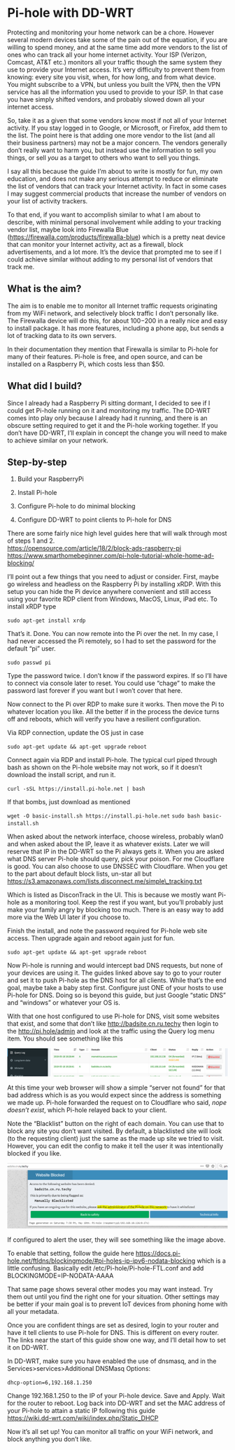 # Pi-hole with DD-WRT

Protecting and monitoring your home network can be a chore. However
several modern devices take some of the pain out of the equation, if you
are willing to spend money, and at the same time add more vendors to the
list of ones who can track all your home internet activity. Your ISP
(Verizon, Comcast, AT\&T etc.) monitors all your traffic though the same
system they use to provide your Internet access. It’s very difficulty to
prevent them from knowing: every site you visit, when, for how long, and
from what device. You might subscribe to a VPN, but unless you built the
VPN, then the VPN service has all the information you used to provide to
your ISP. In that case you have simply shifted vendors, and probably
slowed down all your internet access.

So, take it as a given that some vendors know most if not all of your
Internet activity. If you stay logged in to Google, or Microsoft, or
Firefox, add them to the list. The point here is that adding one more
vendor to the list (and all their business partners) may not be a major
concern. The vendors generally don’t really want to harm you, but
instead use the information to sell you things, or sell *you* as a
target to others who want to sell you things.

I say all this because the guide I’m about to write is mostly for fun,
my own education, and does not make any serious attempt to reduce or
eliminate the list of vendors that can track your Internet activity. In
fact in some cases I may suggest commercial products that increase the
number of vendors on your list of activity trackers.

To that end, if you want to accomplish similar to what I am about to
describe, with minimal personal involvement while adding to your
tracking vendor list, maybe look into Firewalla Blue
(<https://firewalla.com/products/firewalla-blue>) which is a pretty neat
device that can monitor your Internet activity, act as a firewall, block
advertisements, and a lot more. It’s the device that prompted me to see
if I could achieve similar without adding to my personal list of vendors
that track me.

## What is the aim?

The aim is to enable me to monitor all Internet traffic requests
originating from my WiFi network, and selectively block traffic I don’t
personally like. The Firewalla device will do this, for about $100-$200
in a really nice and easy to install package. It has more features,
including a phone app, but sends a lot of tracking data to its own
servers.

In their documentation they mention that Firewalla is similar to Pi-hole
for many of their features. Pi-hole is free, and open source, and can be
installed on a Raspberry Pi, which costs less than $50.

## What did I build?

Since I already had a Raspberry Pi sitting dormant, I decided to see if
I could get Pi-hole running on it and monitoring my traffic. The DD-WRT
comes into play only because I already had it running, and there is an
obscure setting required to get it and the Pi-hole working together. If
you don’t have DD-WRT, I’ll explain in concept the change you will need
to make to achieve similar on your network.

## Step-by-step

1.  Build your RaspberryPi

2.  Install Pi-hole

3.  Configure Pi-hole to do minimal blocking

4.  Configure DD-WRT to point clients to Pi-hole for DNS

There are some fairly nice high level guides here that will walk through
most of steps 1 and 2.  
<https://opensource.com/article/18/2/block-ads-raspberry-pi>  
<https://www.smarthomebeginner.com/pi-hole-tutorial-whole-home-ad-blocking/>  

I’ll point out a few things that you need to adjust or consider. First,
maybe go wireless and headless on the Raspberry Pi by installing xRDP.
With this setup you can hide the Pi device anywhere convenient and still
access using your favorite RDP client from Windows, MacOS, Linux, iPad
etc. To install xRDP type

`sudo apt-get install xrdp`

That’s it. Done. You can now remote into the Pi over the net. In my
case, I had never accessed the Pi remotely, so I had to set the password
for the default “pi” user.

`sudo passwd pi`

Type the password twice. I don’t know if the password expires. If so
I’ll have to connect via console later to reset. You could use “chage”
to make the password last forever if you want but I won’t cover that
here.

Now connect to the Pi over RDP to make sure it works. Then move the Pi
to whatever location you like. All the better if in the process the
device turns off and reboots, which will verify you have a resilient
configuration.

Via RDP connection, update the OS just in case

`sudo apt-get update && apt-get upgrade`
`reboot`

Connect again via RDP and install Pi-hole. The typical curl piped
through bash as shown on the Pi-hole website may not work, so if it
doesn’t download the install script, and run it.

`curl -sSL https://install.pi-hole.net | bash`

If that bombs, just download as mentioned

`wget -O basic-install.sh https://install.pi-hole.net`
`sudo bash basic-install.sh`

When asked about the network interface, choose wireless, probably wlan0
and when asked about the IP, leave it as whatever exists. Later we will
reserve that IP in the DD-WRT so the Pi always gets it. When you are
asked what DNS server Pi-hole should query, pick your poison. For me
Cloudflare is good. You can also choose to use DNSSEC with Cloudflare.
When you get to the part about default block lists, un-star all but
https://s3.amazonaws.com/lists.disconnect.me/simple\_tracking.txt

Which is listed as DisconTrack in the UI. This is because we mostly want
Pi-hole as a monitoring tool. Keep the rest if you want, but you’ll
probably just make your family angry by blocking too much. There is an
easy way to add more via the Web UI later if you choose to.

Finish the install, and note the password required for Pi-hole web site
access. Then upgrade again and reboot again just for fun.

`sudo apt-get update && apt-get upgrade`
`reboot`

Now Pi-hole is running and <span class="underline">would</span>
intercept bad DNS requests, but none of your devices are using it. The
guides linked above say to go to your router and set it to push Pi-hole
as the DNS host for all clients. While that’s the end goal, maybe take a
baby step first. Configure just ONE of your hosts to use Pi-hole for
DNS. Doing so is beyond this guide, but just Google “static DNS” and
“windows” or whatever your OS is.

With that one host configured to use Pi-hole for DNS, visit some
websites that exist, and some that don’t like
<http://badsite.cn.ru.techy> then login to the <http://pi.hole/admin>
and look at the traffic using the Query log menu item. You should see
something like this

![](phddwrt_media/image1.png)

At this time your web browser will show a simple “server not found” for
that bad address which is as you would expect since the address is
something we made up. Pi-hole forwarded the request on to Cloudflare who
said, *nope doesn’t exist*, which Pi-hole relayed back to your client.

Note the “Blacklist” button on the right of each domain. You can use
that to block any site you don’t want visited. By default, a blacklisted
site will look (to the requesting client) just the same as the made up
site we tried to visit. However, you can edit the config to make it tell
the user it was intentionally blocked if you like.

![](phddwrt_media/image2.png)

If configured to alert the user, they will see something like the image
above.

To enable that setting, follow the guide here
<https://docs.pi-hole.net/ftldns/blockingmode/#pi-holes-ip-ipv6-nodata-blocking>
which is a little confusing. Basically edit
/etc/Pi-hole/Pi-hole-FTL.conf and add BLOCKINGMODE=IP-NODATA-AAAA

That same page shows several other modes you may want instead. Try them
out until you find the right one for your situation. Other settings may
be better if your main goal is to prevent IoT devices from phoning home
with all your metadata.

Once you are confident things are set as desired, login to your router
and have it tell clients to use Pi-hole for DNS. This is different on
every router. The links near the start of this guide show one way, and
I’ll detail how to set it on DD-WRT.

In DD-WRT, make sure you have enabled the use of dnsmasq, and in the
Services\>services\>Additional DNSMasq Options:

`dhcp-option=6,192.168.1.250`

Change 192.168.1.250 to the IP of your Pi-hole device. Save and Apply.
Wait for the router to reboot. Log back into DD-WRT and set the MAC
address of your Pi-hole to attain a static IP following this guide  
<https://wiki.dd-wrt.com/wiki/index.php/Static_DHCP>

Now it’s all set up\! You can monitor all traffic on your WiFi network,
and block anything you don’t like.
